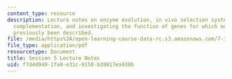 ```yaml
---
content_type: resource
description: Lecture notes on enzyme evolution, in vivo selection systems, , genetic
  complementation, and investigating the function of genes for which no function has
  previously been described.
file: /media/https%3A/open-learning-course-data-rc.s3.amazonaws.com/7-344-directed-evolution-engineering-biocatalysts-spring-2008/f7d4d9491fa0e31c9158b39817ea938b_ses5_ln.pdf
file_type: application/pdf
resourcetype: Document
title: Session 5 Lecture Notes
uid: f7d4d949-1fa0-e31c-9158-b39817ea938b
---
```

